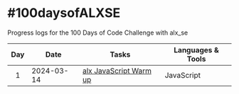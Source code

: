 # #100daysofALXSE
Progress logs for the 100 Days of Code Challenge with alx_se

|Day|Date|Tasks|Languages & Tools|
| :--:|--|--|--|
1|2024-03-14| [alx JavaScript Warm up](https://github.com/kimaita/alx-higher_level_programming/tree/main/0x12-javascript-warm_up)|JavaScript

